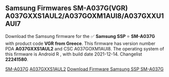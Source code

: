 <h2>Samsung Firmwares SM-A037G(VGR) A037GXXS1AUL2/A037GOXM1AUI8/A037GXXU1AUI7</h2>
Download the Samsung firmware for the ✅ <strong>Samsung SSP </strong> ⭐ <strong>SM-A037G</strong> with product code <strong>VGR</strong> <strong> from Greece</strong>. This firmware has version number PDA <strong>A037GXXS1AUL2</strong> and CSC A037GOXM1AUI8. The operating system of this firmware is Android R , with build date 2021-12-14. Changelist <strong>22241580</strong>.


[SM-A037G](https://samfirm.shop/samsung/model/SM-A037G)
[A037GXXS1AUL2](https://samfirm.shop/samsung/pda/A037GXXS1AUL2)
[Download Firmware Samsung SSP SM-A037G](https://samfirm.shop/samsung/firmware/482115)
